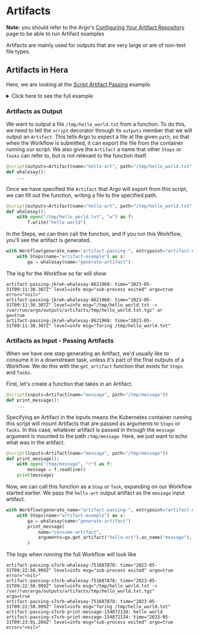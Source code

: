 # Artifacts

**Note:** you should refer to the Argo's
[Configuring Your Artifact Repository](https://argoproj.github.io/argo-workflows/configure-artifact-repository/) page to
be able to run Artifact examples

Artifacts are mainly used for outputs that are very large or are of non-text file types.

## Artifacts in Hera

Here, we are looking at the [Script Artifact Passing](../examples/workflows/script_artifact_passing.md) example.

<details><summary>Click here to see the full example
</summary>

```py
from hera.workflows import Artifact, Steps, Workflow, script


@script(outputs=Artifact(name="hello-art", path="/tmp/hello_world.txt"))
def whalesay():
    with open("/tmp/hello_world.txt", "w") as f:
        f.write("hello world")


@script(inputs=Artifact(name="message", path="/tmp/message"))
def print_message():
    with open("/tmp/message", "r") as f:
        message = f.readline()
    print(message)


with Workflow(generate_name="artifact-passing-", entrypoint="artifact-example") as w:
    with Steps(name="artifact-example") as s:
        ga = whalesay(name="generate-artifact")
        print_message(name="consume-artifact", arguments=ga.get_artifact("hello-art").as_name("message"))
```

</details>


### Artifacts as Output

We want to output a file `/tmp/hello_world.txt` from a function. To do this, we need to tell the `script` decorator
through its `outputs` member that we will output an `Artifact`. This tells Argo to expect a file at the given `path`, so
that when the Workflow is submitted, it can export the file from the container running our script. We also give the
`Artifact` a name that other `Steps` or `Tasks` can refer to, but is not relevant to the function itself.

```py
@script(outputs=Artifact(name="hello-art", path="/tmp/hello_world.txt"))
def whalesay():
    ...
```

Once we have specified the `Artifact` that Argo will export from this script, we can fill out the function, writing a
file to the specified path.

```py
@script(outputs=Artifact(name="hello-art", path="/tmp/hello_world.txt"))
def whalesay():
    with open("/tmp/hello_world.txt", "w") as f:
        f.write("hello world")
```

In the Steps, we can then call the function, and if you run this Workflow, you'll see the artifact is generated.

```py
with Workflow(generate_name="artifact-passing-", entrypoint="artifact-example") as w:
    with Steps(name="artifact-example") as s:
        ga = whalesay(name="generate-artifact")
```

The log for the Workflow so far will show

```console
artifact-passing-jkrwh-whalesay-8621968: time="2023-05-31T09:11:30.307Z" level=info msg="sub-process exited" argo=true error="<nil>"
artifact-passing-jkrwh-whalesay-8621968: time="2023-05-31T09:11:30.307Z" level=info msg="/tmp/hello_world.txt -> /var/run/argo/outputs/artifacts/tmp/hello_world.txt.tgz" ar
go=true
artifact-passing-jkrwh-whalesay-8621968: time="2023-05-31T09:11:30.307Z" level=info msg="Taring /tmp/hello_world.txt"
```


### Artifacts as Input - Passing Artifacts

When we have one step generating an Artifact, we'd usually like to consume it in a downstream task, unless it's part of
the final outputs of a Workflow. We do this with the `get_artifact` function that exists for `Steps` and `Tasks`.

First, let's create a function that takes in an Artifact.


```py
@script(inputs=Artifact(name="message", path="/tmp/message"))
def print_message():
    ...
```

Specifying an Artifact in the inputs means the Kubernetes container running this script will mount Artifacts that are
passed as arguments to `Steps` or `Tasks`. In this case, whatever artifact is passed in through the `message` argument
is mounted to the path `/tmp/message`. Here, we just want to echo what was in the artifact.

```py
@script(inputs=Artifact(name="message", path="/tmp/message"))
def print_message():
    with open("/tmp/message", "r") as f:
        message = f.readline()
    print(message)
```

Now, we can call this function as a `Step` or `Task`, expanding on our Workflow started earlier. We pass the `hello-art`
output artifact as the `message` input artifact.

```py
with Workflow(generate_name="artifact-passing-", entrypoint="artifact-example") as w:
    with Steps(name="artifact-example") as s:
        ga = whalesay(name="generate-artifact")
        print_message(
            name="consume-artifact",
            arguments=ga.get_artifact("hello-art").as_name("message"),
        )
```

The logs when running the full Workflow will look like

```console
artifact-passing-s7xrb-whalesay-751687878: time="2023-05-31T09:22:50.999Z" level=info msg="sub-process exited" argo=true error="<nil>"
artifact-passing-s7xrb-whalesay-751687878: time="2023-05-31T09:22:50.999Z" level=info msg="/tmp/hello_world.txt -> /var/run/argo/outputs/artifacts/tmp/hello_world.txt.tgz"
argo=true
artifact-passing-s7xrb-whalesay-751687878: time="2023-05-31T09:22:50.999Z" level=info msg="Taring /tmp/hello_world.txt"
artifact-passing-s7xrb-print-message-154872134: hello world
artifact-passing-s7xrb-print-message-154872134: time="2023-05-31T09:23:01.204Z" level=info msg="sub-process exited" argo=true error="<nil>"
```
